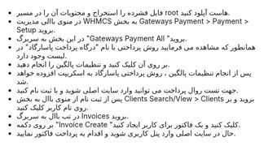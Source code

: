 - فایل فشرده را استخراج و محتویات آن را در مسیر root هاست آپلود کنید.
- در منوی باالی مدیریت WHMCS به بخش Gateways Payment > Payment > Setup بروید.
- در این بخش به سربرگ "Gateways Payment All "بروید.
- همانطور که مشاهده می فرمایید روش پرداختی با نام "درگاه پرداخت پاسارگاد" در لیست وجود دارد.
- بر روی آن کلیک کنید و تنظیمات پالگین را انجام دهید.
- پس از انجام تنظیمات پالگین ، روش پرداختی پاسارگاد به اسکریپت افزوده خواهد شد.
- جهت تست روال پرداخت می توانید وارد سایت اصلی شوید و با ثبت نام کنید.
- پس از ثبت نام از منوی باال به بخش Clients Search/View > Clients بروید و بر روی نام کاربر کلیک کنید.
- در تب باال به سربرگ Invoices بروید.
- بر روی دکمه "Invoice Create "کلیک کنید و یک فاکتور برای کاربر ایجاد کنید.
- حال در سایت اصلی وارد پنل کاربری شوید و اقدام به پرداخت فاکتور نمایید.
